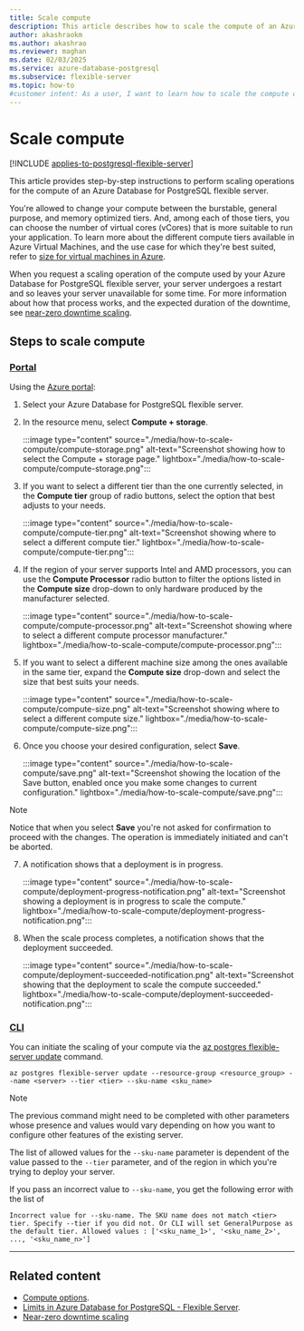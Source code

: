 ```yaml
---
title: Scale compute
description: This article describes how to scale the compute of an Azure Database for PostgreSQL flexible server.
author: akashraokm
ms.author: akashrao
ms.reviewer: maghan
ms.date: 02/03/2025
ms.service: azure-database-postgresql
ms.subservice: flexible-server
ms.topic: how-to
#customer intent: As a user, I want to learn how to scale the compute of an Azure Database for PostgreSQL flexible server.
---
```


# Scale compute

[!INCLUDE [applies-to-postgresql-flexible-server](~/reusable-content/ce-skilling/azure/includes/postgresql/includes/applies-to-postgresql-flexible-server.md)]

This article provides step-by-step instructions to perform scaling operations for the compute of an Azure Database for PostgreSQL flexible server.

You're allowed to change your compute between the burstable, general purpose, and memory optimized tiers. And, among each of those tiers, you can choose the number of virtual cores (vCores) that is more suitable to run your application. To learn more about the different compute tiers available in Azure Virtual Machines, and the use case for which they're best suited, refer to [size for virtual machines in Azure](/azure/virtual-machines/sizes/overview).

When you request a scaling operation of the compute used by your Azure Database for PostgreSQL flexible server, your server undergoes a restart and so leaves your server unavailable for some time. For more information about how that process works, and the expected duration of the downtime, see [near-zero downtime scaling](concepts-scaling-resources.md#near-zero-downtime-scaling).

## Steps to scale compute

### [Portal](#tab/portal-scale-compute)

Using the [Azure portal](https://portal.azure.com/):

1. Select your Azure Database for PostgreSQL flexible server.

2. In the resource menu, select **Compute + storage**.

    :::image type="content" source="./media/how-to-scale-compute/compute-storage.png" alt-text="Screenshot showing how to select the Compute + storage page." lightbox="./media/how-to-scale-compute/compute-storage.png":::

3. If you want to select a different tier than the one currently selected, in the **Compute tier** group of radio buttons, select the option that best adjusts to your needs.

    :::image type="content" source="./media/how-to-scale-compute/compute-tier.png" alt-text="Screenshot showing where to select a different compute tier." lightbox="./media/how-to-scale-compute/compute-tier.png":::

4. If the region of your server supports Intel and AMD processors, you can use the **Compute Processor** radio button to filter the options listed in the **Compute size** drop-down to only hardware produced by the manufacturer selected.

    :::image type="content" source="./media/how-to-scale-compute/compute-processor.png" alt-text="Screenshot showing where to select a different compute processor manufacturer." lightbox="./media/how-to-scale-compute/compute-processor.png":::

5. If you want to select a different machine size among the ones available in the same tier, expand the **Compute size** drop-down and select the size that best suits your needs.

    :::image type="content" source="./media/how-to-scale-compute/compute-size.png" alt-text="Screenshot showing where to select a different compute size." lightbox="./media/how-to-scale-compute/compute-size.png":::

6. Once you choose your desired configuration, select **Save**.

    :::image type="content" source="./media/how-to-scale-compute/save.png" alt-text="Screenshot showing the location of the Save button, enabled once you make some changes to current configuration." lightbox="./media/how-to-scale-compute/save.png":::

> [!NOTE]
> Notice that when you select **Save** you're not asked for confirmation to proceed with the changes. The operation is immediately initiated and can't be aborted.

7. A notification shows that a deployment is in progress.

    :::image type="content" source="./media/how-to-scale-compute/deployment-progress-notification.png" alt-text="Screenshot showing a deployment is in progress to scale the compute." lightbox="./media/how-to-scale-compute/deployment-progress-notification.png":::

8. When the scale process completes, a notification shows that the deployment succeeded.

    :::image type="content" source="./media/how-to-scale-compute/deployment-succeeded-notification.png" alt-text="Screenshot showing that the deployment to scale the compute succeeded." lightbox="./media/how-to-scale-compute/deployment-succeeded-notification.png":::

### [CLI](#tab/cli-scale-compute)

You can initiate the scaling of your compute via the [az postgres flexible-server update](/cli/azure/postgres/flexible-server#az-postgres-flexible-server-update) command.

```azurecli-interactive
az postgres flexible-server update --resource-group <resource_group> --name <server> --tier <tier> --sku-name <sku_name>
```

> [!NOTE]
> The previous command might need to be completed with other parameters whose presence and values would vary depending on how you want to configure other features of the existing server.

The list of allowed values for the `--sku-name` parameter is dependent of the value passed to the `--tier` parameter, and of the region in which you're trying to deploy your server.

If you pass an incorrect value to `--sku-name`, you get the following error with the list of 

```output
Incorrect value for --sku-name. The SKU name does not match <tier> tier. Specify --tier if you did not. Or CLI will set GeneralPurpose as the default tier. Allowed values : ['<sku_name_1>', '<sku_name_2>', ..., '<sku_name_n>']
```

---

## Related content

- [Compute options](concepts-compute.md).
- [Limits in Azure Database for PostgreSQL - Flexible Server](concepts-limits.md).
- [Near-zero downtime scaling](concepts-scaling-resources.md#near-zero-downtime-scaling)
